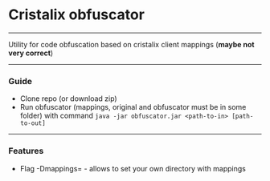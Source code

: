 # Cristalix obfuscator
___
Utility for code obfuscation based on cristalix client mappings (**maybe not very correct**)
___
### Guide
+ Clone repo (or download zip)
+ Run obfuscator (mappings, original and obfuscator must be in some folder) with command `java -jar obfuscator.jar <path-to-in> [path-to-out]`
___
### Features
+ Flag -Dmappings=<path-to-mappings> - allows to set your own directory with mappings